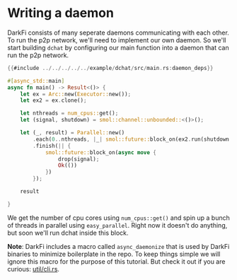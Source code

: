 # Writing a daemon

DarkFi consists of many seperate daemons communicating with each other. To
run the p2p network, we'll need to implement our own daemon.  So we'll
start building `dchat` by configuring our main function into a daemon that
can run the p2p network.

```rust
{{#include ../../../../../example/dchat/src/main.rs:daemon_deps}}

#[async_std::main]
async fn main() -> Result<()> {
    let ex = Arc::new(Executor::new());
    let ex2 = ex.clone();

    let nthreads = num_cpus::get();
    let (signal, shutdown) = smol::channel::unbounded::<()>();

    let (_, result) = Parallel::new()
        .each(0..nthreads, |_| smol::future::block_on(ex2.run(shutdown.recv())))
        .finish(|| {
            smol::future::block_on(async move {
                drop(signal);
                Ok(())
            })
        });

    result

}
```

We get the number of cpu cores using `num_cpus::get()` and spin up a
bunch of threads in parallel using `easy_parallel`. Right now it doesn't
do anything, but soon we'll run dchat inside this block.

**Note**: DarkFi includes a macro called `async_daemonize` that is used by
DarkFi binaries to minimize boilerplate in the repo.  To keep things
simple we will ignore this macro for the purpose of this tutorial.  But
check it out if you are curious: [util/cli.rs](https://github.com/darkrenaissance/darkfi/blob/master/src/util/cli.rs#L154).

